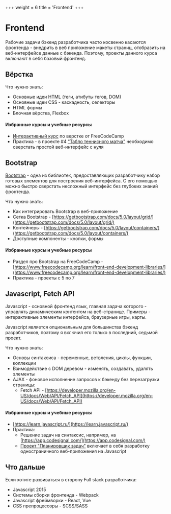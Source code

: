 +++
weight = 6
title = 'Frontend'
+++

# Frontend

Рабочие задачи бэкенд разработчика часто косвенно касаются фронтенда - внедрить в веб приложение макеты страниц, отобразить на веб-интерфейсе данные с бэкенда. Поэтому, проекты данного курса включают в себя базовый фронтенд.

## Вёрстка

Что нужно знать:
- Основные идеи HTML (теги, атибуты тегов, DOM)
- Основные идеи CSS - каскадность, селекторы
- HTML формы
- Блочная вёрстка, Flexbox

#### Избранные курсы и учебные ресурсы

- [Интерактивный курс](https://www.freecodecamp.org/learn/2022/responsive-web-design/) по верстке от FreeCodeCamp
- Практика - в проекте #4 ["Табло теннисного матча"](../projects/tennis-scoreboard.md) необходимо сверстать простой веб-интерфейс с нуля

## Bootstrap

[Bootstrap](https://getbootstrap.com/docs/5.0/getting-started/introduction/) - одна из библиотек, предоставляющих разработчику набор готовых элементов для построения веб-интерфейса. С его помощью можно быстро сверстать несложный интерфейс без глубоких знаний фронтенда. 

Что нужно знать:
- Как интегрировать Bootstrap в веб-приложение
- Сетка Bootstrap - [https://getbootstrap.com/docs/5.0/layout/grid/](https://getbootstrap.com/docs/5.0/layout/grid/)
- Контейнеры - [https://getbootstrap.com/docs/5.0/layout/containers/](https://getbootstrap.com/docs/5.0/layout/containers/)
- Доступные компоненты - кнопки, формы

#### Избранные курсы и учебные ресурсы

- Раздел про Bootstrap на FreeCodeCamp - [https://www.freecodecamp.org/learn/front-end-development-libraries/](https://www.freecodecamp.org/learn/front-end-development-libraries/)
- Практика - проекты с 5 по 7

## Javascript, Fetch API

Javascript - основной фронтенд язык, главная задача которого - управлять динамическим контентом на веб-странице. Примеры - интерактивные элементы интерфейса, браузерные игры, карты.

Javascript является опциональным для большинства бэкенд разработчиков, поэтому я включил его только в последний, седьмой проект.

Что нужно знать:
- Основы синтаксиса - переменные, ветвления, циклы, функции, коллекции
- Взимодействие с DOM деревом - изменять, создавать, удалять элементы
- AJAX - фоновое исполнение запросов к бэкенду без перезагрузки страницы:
  - Fetch API - [https://developer.mozilla.org/en-US/docs/Web/API/Fetch_API](https://developer.mozilla.org/en-US/docs/Web/API/Fetch_API)

#### Избранные курсы и учебные ресурсы

- [https://learn.javascript.ru/](https://learn.javascript.ru/)
- Практика:
  - Решение задач на синтаксис, например, на [https://app.codesignal.com/](https://app.codesignal.com/)
  - [Проект "Планировщик задач"](../projects/task-tracker.md) включает в себя разработку одностраничного веб-приложения на Javascript

## Что дальше

Если хотите развиваться в сторону Full stack разработчика:
- Javascript 2015
- Системы сборки фронтенда - Webpack
- Javascript фреймворки - React, Vue
- CSS препроцессоры - SCSS/SASS
